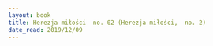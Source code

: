 ```yaml
---
layout: book
title: Herezja miłości  no. 02 (Herezja miłości,  no. 2)
date_read: 2019/12/09
---
```


